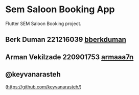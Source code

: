 # Sem Saloon Booking App

Flutter SEM Saloon Booking project.

## Berk Duman 221216039 [bberkduman](https://github.com/bberkduman)
## Arman Vekilzade 220901753 [armaaa7n](https://github.com/armaaa7n)

## @keyvanarasteh

(https://github.com/keyvanarasteh/)



